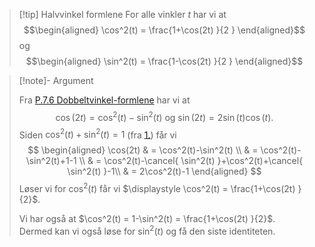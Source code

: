> [!tip] Halvvinkel formlene
> For alle vinkler $t$ har vi at
> $$\begin{aligned} \cos^2(t) = \frac{1+\cos(2t) }{2 }   \end{aligned}$$ 
> og
> $$\begin{aligned} \sin^2(t) = \frac{1-\cos(2t) }{2 }   \end{aligned}$$  

> [!note]- Argument 
> 
> Fra [P.7.6 Dobbeltvinkel-formlene](Kapittel%200%20-%20innledende%20kapittel/P.7.6%20Dobbeltvinkel-formlene.md) har vi at 
> $$
> \cos(2t)= \cos^2(t)-\sin^2(t) \text{ og } \sin(2t) = 2\sin (t)\cos(t).
> $$
> Siden $\cos^2(t)+\sin^2(t)=1$ (fra [1.](Kapittel%200%20-%20innledende%20kapittel/P.7.4%20Viktige%20identiteter.md)) får vi
> $$
> \begin{aligned}   \cos(2t) 
> & = \cos^2(t)-\sin^2(t) \\ 
> & = \cos^2(t)-\sin^2(t)+1-1 \\
> & =  \cos^2(t)-\cancel{ \sin^2(t) }+\cos^2(t)+\cancel{ \sin^2(t) }-1\\
> & = 2\cos^2(t)-1
> \end{aligned} 
> $$
> Løser vi for $\cos^2(t)$ får vi $\displaystyle \cos^2(t) = \frac{1+\cos(2t) }{2}$.
> 
> Vi har også at $\cos^2(t) = 1-\sin^2(t) = \frac{1+\cos(2t) }{2}$. Dermed kan vi også løse for $\sin^2(t)$ og få den siste identiteten. 
